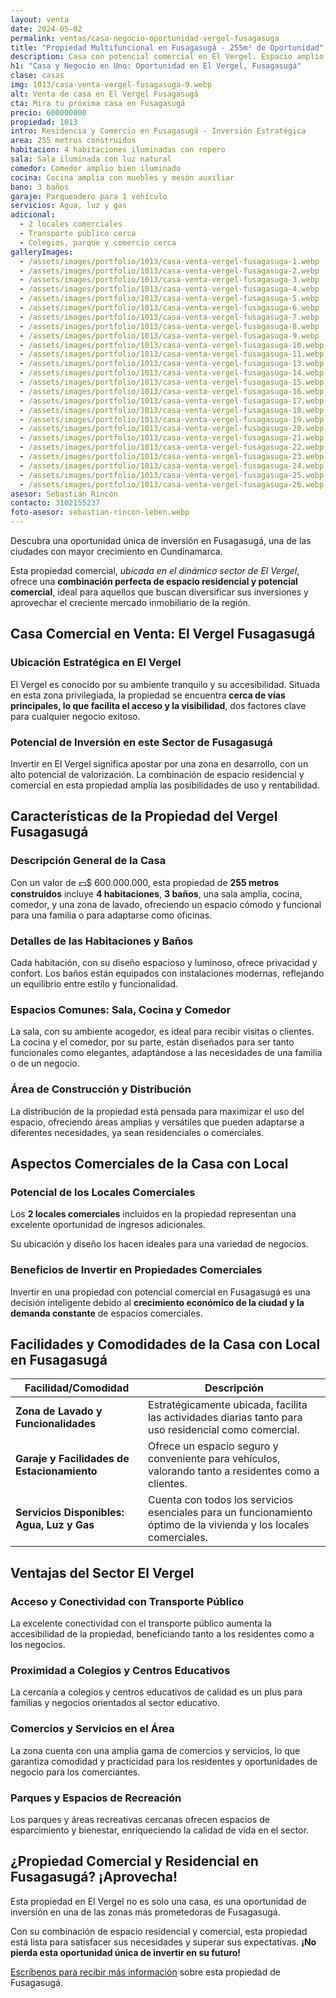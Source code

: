```yaml
---
layout: venta
date: 2024-05-02
permalink: ventas/casa-negocio-oportunidad-vergel-fusagasuga
title: "Propiedad Multifuncional en Fusagasugá - 255m² de Oportunidad"
description: Casa con potencial comercial en El Vergel. Espacio amplio, ubicación ideal. ¡Invierta hoy y vea su negocio crecer! Contacta con Leben Inmobiliaria
h1: "Casa y Negocio en Uno: Oportunidad en El Vergel, Fusagasugá"
clase: casas
img: 1013/casa-venta-vergel-fusagasuga-9.webp
alt: Venta de casa en El Vergel Fusagasugá
cta: Mira tu próxima casa en Fusagasugá
precio: 600000000
propiedad: 1013
intro: Residencia y Comercio en Fusagasugá - Inversión Estratégica
area: 255 metros construidos
habitacion: 4 habitaciones iluminadas con ropero
sala: Sala iluminada con luz natural
comedor: Comedor amplio bien iluminado
cocina: Cocina amplia con muebles y mesón auxiliar
bano: 3 baños
garaje: Parqueadero para 1 vehículo
servicios: Agua, luz y gas
adicional:
  - 2 locales comerciales
  - Transporte público cerca
  - Colegios, parque y comercio cerca
galleryImages:
  - /assets/images/portfolio/1013/casa-venta-vergel-fusagasuga-1.webp
  - /assets/images/portfolio/1013/casa-venta-vergel-fusagasuga-2.webp
  - /assets/images/portfolio/1013/casa-venta-vergel-fusagasuga-3.webp
  - /assets/images/portfolio/1013/casa-venta-vergel-fusagasuga-4.webp
  - /assets/images/portfolio/1013/casa-venta-vergel-fusagasuga-5.webp
  - /assets/images/portfolio/1013/casa-venta-vergel-fusagasuga-6.webp
  - /assets/images/portfolio/1013/casa-venta-vergel-fusagasuga-7.webp
  - /assets/images/portfolio/1013/casa-venta-vergel-fusagasuga-8.webp
  - /assets/images/portfolio/1013/casa-venta-vergel-fusagasuga-9.webp
  - /assets/images/portfolio/1013/casa-venta-vergel-fusagasuga-10.webp
  - /assets/images/portfolio/1013/casa-venta-vergel-fusagasuga-11.webp
  - /assets/images/portfolio/1013/casa-venta-vergel-fusagasuga-13.webp
  - /assets/images/portfolio/1013/casa-venta-vergel-fusagasuga-14.webp
  - /assets/images/portfolio/1013/casa-venta-vergel-fusagasuga-15.webp
  - /assets/images/portfolio/1013/casa-venta-vergel-fusagasuga-16.webp
  - /assets/images/portfolio/1013/casa-venta-vergel-fusagasuga-17.webp
  - /assets/images/portfolio/1013/casa-venta-vergel-fusagasuga-18.webp
  - /assets/images/portfolio/1013/casa-venta-vergel-fusagasuga-19.webp
  - /assets/images/portfolio/1013/casa-venta-vergel-fusagasuga-20.webp
  - /assets/images/portfolio/1013/casa-venta-vergel-fusagasuga-21.webp
  - /assets/images/portfolio/1013/casa-venta-vergel-fusagasuga-22.webp
  - /assets/images/portfolio/1013/casa-venta-vergel-fusagasuga-23.webp
  - /assets/images/portfolio/1013/casa-venta-vergel-fusagasuga-24.webp
  - /assets/images/portfolio/1013/casa-venta-vergel-fusagasuga-25.webp
  - /assets/images/portfolio/1013/casa-venta-vergel-fusagasuga-26.webp
asesor: Sebastián Rincón
contacto: 3102155237
foto-asesor: sebastian-rincon-leben.webp
---
```

Descubra una oportunidad única de inversión en Fusagasugá, una de las ciudades con mayor crecimiento en Cundinamarca.

Esta propiedad comercial, *ubicada en el dinámico sector de El Vergel*, ofrece una **combinación perfecta de espacio residencial y potencial comercial**, ideal para aquellos que buscan diversificar sus inversiones y aprovechar el creciente mercado inmobiliario de la región.

## Casa Comercial en Venta: El Vergel Fusagasugá 

### Ubicación Estratégica en El Vergel

El Vergel es conocido por su ambiente tranquilo y su accesibilidad. Situada en esta zona privilegiada, la propiedad se encuentra **cerca de vías principales, lo que facilita el acceso y la visibilidad**, dos factores clave para cualquier negocio exitoso.

### Potencial de Inversión en este Sector de Fusagasugá

Invertir en El Vergel significa apostar por una zona en desarrollo, con un alto potencial de valorización. La combinación de espacio residencial y comercial en esta propiedad amplía las posibilidades de uso y rentabilidad.

## Características de la Propiedad del Vergel Fusagasugá

### Descripción General de la Casa

Con un valor de 💵$ 600.000.000, esta propiedad de **255 metros construidos** incluye **4 habitaciones**, **3 baños**, una sala amplia, cocina, comedor, y una zona de lavado, ofreciendo un espacio cómodo y funcional para una familia o para adaptarse como oficinas.

### Detalles de las Habitaciones y Baños

Cada habitación, con su diseño espacioso y luminoso, ofrece privacidad y confort. Los baños están equipados con instalaciones modernas, reflejando un equilibrio entre estilo y funcionalidad.

### Espacios Comunes: Sala, Cocina y Comedor

La sala, con su ambiente acogedor, es ideal para recibir visitas o clientes. La cocina y el comedor, por su parte, están diseñados para ser tanto funcionales como elegantes, adaptándose a las necesidades de una familia o de un negocio.

### Área de Construcción y Distribución

La distribución de la propiedad está pensada para maximizar el uso del espacio, ofreciendo áreas amplias y versátiles que pueden adaptarse a diferentes necesidades, ya sean residenciales o comerciales.

## Aspectos Comerciales de la Casa con Local

### Potencial de los Locales Comerciales

Los **2 locales comerciales** incluidos en la propiedad representan una excelente oportunidad de ingresos adicionales.

Su ubicación y diseño los hacen ideales para una variedad de negocios.

### Beneficios de Invertir en Propiedades Comerciales

Invertir en una propiedad con potencial comercial en Fusagasugá es una decisión inteligente debido al **crecimiento económico de la ciudad y la demanda constante** de espacios comerciales.

## Facilidades y Comodidades de la Casa con Local en Fusagasugá

| Facilidad/Comodidad            | Descripción                                                                                      |
|-------------------------------|--------------------------------------------------------------------------------------------------|
| **Zona de Lavado y Funcionalidades** | Estratégicamente ubicada, facilita las actividades diarias tanto para uso residencial como comercial. |
| **Garaje y Facilidades de Estacionamiento** | Ofrece un espacio seguro y conveniente para vehículos, valorando tanto a residentes como a clientes.  |
| **Servicios Disponibles: Agua, Luz y Gas** | Cuenta con todos los servicios esenciales para un funcionamiento óptimo de la vivienda y los locales comerciales. |

## Ventajas del Sector El Vergel

### Acceso y Conectividad con Transporte Público

La excelente conectividad con el transporte público aumenta la accesibilidad de la propiedad, beneficiando tanto a los residentes como a los negocios.

### Proximidad a Colegios y Centros Educativos

La cercanía a colegios y centros educativos de calidad es un plus para familias y negocios orientados al sector educativo.

### Comercios y Servicios en el Área

La zona cuenta con una amplia gama de comercios y servicios, lo que garantiza comodidad y practicidad para los residentes y oportunidades de negocio para los comerciantes.

### Parques y Espacios de Recreación

Los parques y áreas recreativas cercanas ofrecen espacios de esparcimiento y bienestar, enriqueciendo la calidad de vida en el sector.

## ¿Propiedad Comercial y Residencial en Fusagasugá? ¡Aprovecha!

Esta propiedad en El Vergel no es solo una casa, es una oportunidad de inversión en una de las zonas más prometedoras de Fusagasugá.

Con su combinación de espacio residencial y comercial, esta propiedad está lista para satisfacer sus necesidades y superar sus expectativas. **¡No pierda esta oportunidad única de invertir en su futuro!**

[Escríbenos para recibir más información](#asesor) sobre esta propiedad de Fusagasugá.
